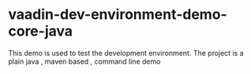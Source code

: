 # vaadin-dev-environment-demo-core-java
This demo is used to test the development environment. The project is a plain java , maven based , command line demo
